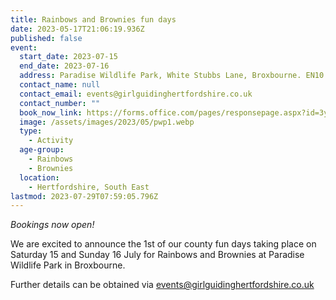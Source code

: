 ```yaml
---
title: Rainbows and Brownies fun days
date: 2023-05-17T21:06:19.936Z
published: false
event:
  start_date: 2023-07-15
  end_date: 2023-07-16
  address: Paradise Wildlife Park, White Stubbs Lane, Broxbourne. EN10 7QA
  contact_name: null
  contact_email: events@girlguidinghertfordshire.co.uk
  contact_number: ""
  book_now_link: https://forms.office.com/pages/responsepage.aspx?id=3yob_CzTykeMNWNnWM6OwRrqs7bdo19CnIwI_9Lov51UQjdIMU02RkRUNzVDNEVHVExXTE1XTDc0VC4u
  image: /assets/images/2023/05/pwp1.webp
  type:
    - Activity
  age-group:
    - Rainbows
    - Brownies
  location:
    - Hertfordshire, South East
lastmod: 2023-07-29T07:59:05.796Z
---
```

*Bookings now open!*

We are excited to announce the 1st of our county fun days taking place on Saturday 15 and Sunday 16 July for Rainbows and Brownies at Paradise Wildlife Park in Broxbourne.

Further details can be obtained via <events@girlguidinghertfordshire.co.uk>
